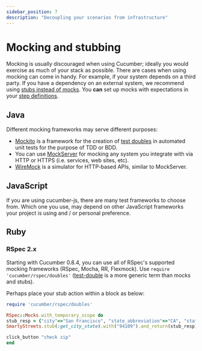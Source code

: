 ```yaml
---
sidebar_position: 7
description: "Decoupling your scenarios from infrastructure"
---
```


# Mocking and stubbing

Mocking is usually discouraged when using Cucumber; ideally you would exercise as much of your stack as possible.
There are cases when using mocking can come in handy. For example, if your system depends on a third party.
If you have a dependency on an external system, we recommend using [stubs instead of mocks](https://martinfowler.com/articles/mocksArentStubs.html).
You **can** set up mocks with expectations in your [step definitions](/docs/cucumber/step-definitions).

## Java

Different mocking frameworks may serve different purposes:

- [Mockito](https://site.mockito.org/) is a framework for the creation of [test doubles](https://www.martinfowler.com/bliki/TestDouble.html) in automated unit tests for the purpose of TDD or BDD.
- You can use [MockServer](https://www.mock-server.com/) for mocking any system you integrate with via HTTP or HTTPS (i.e. services, web sites, etc).
- [WireMock](http://wiremock.org/) is a simulator for HTTP-based APIs, similar to MockServer.

## JavaScript

If you are using cucumber-js, there are many test frameworks to choose from. Which one you use, may depend on other JavaScript frameworks your project is using and / or personal preference.

## Ruby

### RSpec 2.x

Starting with Cucumber 0.8.4, you can use all of RSpec's supported mocking frameworks (RSpec, Mocha, RR, Flexmock).
Use `require 'cucumber/rspec/doubles'` ([test-double](https://www.martinfowler.com/bliki/TestDouble.html) is a more generic term than mocks and stubs).

Perhaps place your stub action within a block as below:

```ruby
require 'cucumber/rspec/doubles'

RSpec::Mocks.with_temporary_scope do
stub_resp = {"city"=>"San Francisco", "state_abbreviation"=>"CA", "state"=>"California", "mailable_city"=>true}
SmartyStreets.stub(:get_city_state).with("94109").and_return(stub_resp)

click_button "check zip"
end
```